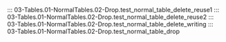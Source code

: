 ::: 03-Tables.01-NormalTables.02-Drop.test_normal_table_delete_reuse1
::: 03-Tables.01-NormalTables.02-Drop.test_normal_table_delete_reuse2
::: 03-Tables.01-NormalTables.02-Drop.test_normal_table_delete_writing
::: 03-Tables.01-NormalTables.02-Drop.test_normal_table_drop

